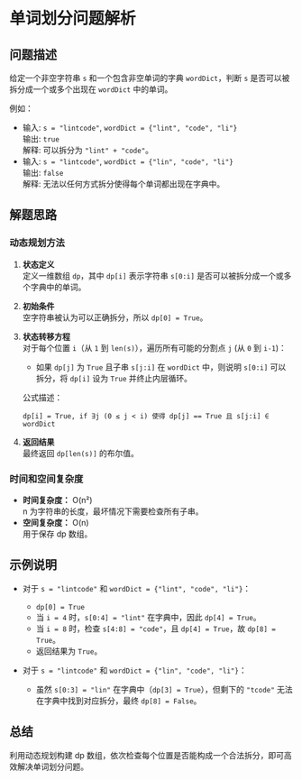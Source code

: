 # 单词划分问题解析

## 问题描述
给定一个非空字符串 `s` 和一个包含非空单词的字典 `wordDict`，判断 `s` 是否可以被拆分成一个或多个出现在 `wordDict` 中的单词。

例如：
- 输入: `s = "lintcode"`, `wordDict = {"lint", "code", "li"}`  
  输出: `true`  
  解释: 可以拆分为 `"lint" + "code"`。
- 输入: `s = "lintcode"`, `wordDict = {"lin", "code", "li"}`  
  输出: `false`  
  解释: 无法以任何方式拆分使得每个单词都出现在字典中。

## 解题思路

### 动态规划方法

1. **状态定义**  
   定义一维数组 `dp`，其中 `dp[i]` 表示字符串 `s[0:i]` 是否可以被拆分成一个或多个字典中的单词。

2. **初始条件**  
   空字符串被认为可以正确拆分，所以 `dp[0] = True`。

3. **状态转移方程**  
   对于每个位置 `i`（从 `1` 到 `len(s)`），遍历所有可能的分割点 `j` (从 `0` 到 `i-1`)：
   - 如果 `dp[j]` 为 `True` 且子串 `s[j:i]` 在 `wordDict` 中，则说明 `s[0:i]` 可以拆分，将 `dp[i]` 设为 `True` 并终止内层循环。

   公式描述：
   ```
   dp[i] = True, if ∃j (0 ≤ j < i) 使得 dp[j] == True 且 s[j:i] ∈ wordDict
   ```

4. **返回结果**  
   最终返回 `dp[len(s)]` 的布尔值。

### 时间和空间复杂度
- **时间复杂度：** O(n²)  
  n 为字符串的长度，最坏情况下需要检查所有子串。
- **空间复杂度：** O(n)  
  用于保存 dp 数组。

## 示例说明
- 对于 `s = "lintcode"` 和 `wordDict = {"lint", "code", "li"}`：
  - `dp[0] = True`  
  - 当 `i = 4` 时，`s[0:4] = "lint"` 在字典中，因此 `dp[4] = True`。
  - 当 `i = 8` 时，检查 `s[4:8] = "code"`，且 `dp[4] = True`，故 `dp[8] = True`。
  - 返回结果为 `True`。

- 对于 `s = "lintcode"` 和 `wordDict = {"lin", "code", "li"}`：
  - 虽然 `s[0:3] = "lin"` 在字典中（`dp[3] = True`），但剩下的 `"tcode"` 无法在字典中找到对应拆分，最终 `dp[8] = False`。

## 总结
利用动态规划构建 dp 数组，依次检查每个位置是否能构成一个合法拆分，即可高效解决单词划分问题。 